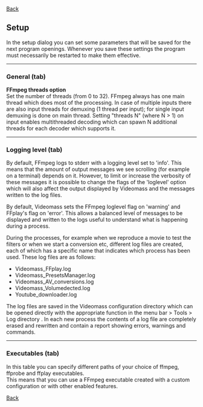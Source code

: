 [Back](../../videomass_use.md)

## Setup

In the setup dialog you can set some parameters that will be saved for the next program openings. 
Whenever you save these settings the program must necessarily be restarted to make them effective.

------------------
### General (tab)

**FFmpeg threads option**   
Set the number of threads (from 0 to 32). FFmpeg always has one main thread which does most of the processing. 
In case of multiple inputs there are also input threads for demuxing (1 thread per input); for single input 
demuxing is done on main thread. Setting "threads N" (where N > 1) on input enables multithreaded decoding 
which can spawn N additional threads for each decoder which supports it.
  
-------------------  
### Logging level (tab)

By default, FFmpeg logs to stderr with a logging level set to 'info'. This means that the amount of output 
messages we see scrolling (for example on a terminal) depends on it. However, to limit or increase the verbosity 
of these messages it is possible to change the flags of the 'loglevel' option which will also affect the output 
displayed by Videomass and the messages written to the log files.   

By default, Videomass sets the FFmpeg loglevel flag on 'warning' and FFplay's flag on 'error'. This allows a balanced 
level of messages to be displayed and written to the logs useful to understand what is happening during a process.   

During the processes, for example when we reproduce a movie to test the filters or when we start a conversion etc, 
different log files are created, each of which has a specific name that indicates which process has been used. 
These log files are as follows:   

- Videomass_FFplay.log
- Videomass_PresetsManager.log
- Videomass_AV_conversions.log
- Videomass_Volumedected.log
- Youtube_downloader.log

The log files are saved in the Videomass configuration directory which can be opened directly with the appropriate 
function in the menu bar > Tools > Log directory . In each new process the contents of a log file are completely erased 
and rewritten and contain a report showing errors, warnings and commands.

-------------------
### Executables (tab)

In this table you can specify different paths of your choice of ffmpeg, ffprobe and ffplay executables.   
This means that you can use a FFmpeg executable created with a custom configuration or with other enabled features.

[Back](../../videomass_use.md)
